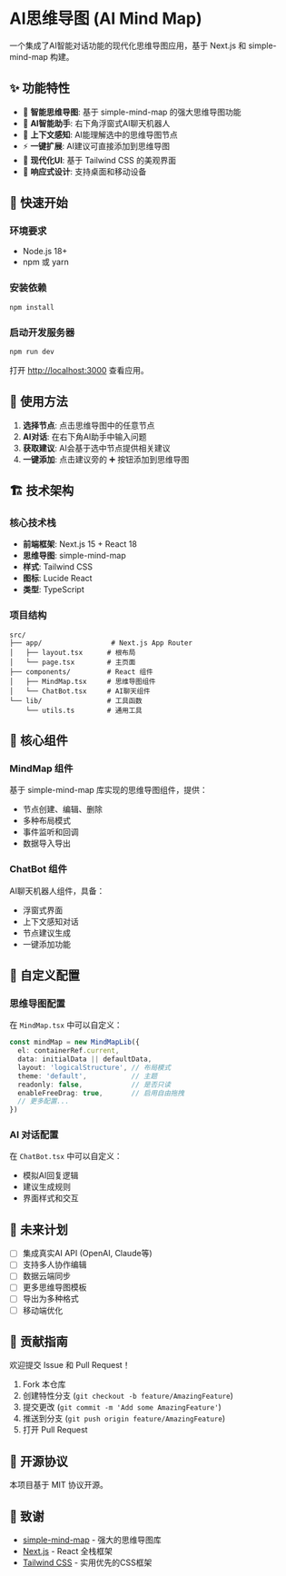 # AI思维导图 (AI Mind Map)

一个集成了AI智能对话功能的现代化思维导图应用，基于 Next.js 和 simple-mind-map 构建。

## ✨ 功能特性

- 🧠 **智能思维导图**: 基于 simple-mind-map 的强大思维导图功能
- 🤖 **AI智能助手**: 右下角浮窗式AI聊天机器人
- 🎯 **上下文感知**: AI能理解选中的思维导图节点
- ⚡ **一键扩展**: AI建议可直接添加到思维导图
- 🎨 **现代化UI**: 基于 Tailwind CSS 的美观界面
- 📱 **响应式设计**: 支持桌面和移动设备

## 🚀 快速开始

### 环境要求

- Node.js 18+
- npm 或 yarn

### 安装依赖

```bash
npm install
```

### 启动开发服务器

```bash
npm run dev
```

打开 [http://localhost:3000](http://localhost:3000) 查看应用。

## 🎯 使用方法

1. **选择节点**: 点击思维导图中的任意节点
2. **AI对话**: 在右下角AI助手中输入问题
3. **获取建议**: AI会基于选中节点提供相关建议
4. **一键添加**: 点击建议旁的 ➕ 按钮添加到思维导图

## 🏗️ 技术架构

### 核心技术栈

- **前端框架**: Next.js 15 + React 18
- **思维导图**: simple-mind-map
- **样式**: Tailwind CSS
- **图标**: Lucide React
- **类型**: TypeScript

### 项目结构

```
src/
├── app/                 # Next.js App Router
│   ├── layout.tsx      # 根布局
│   └── page.tsx        # 主页面
├── components/         # React 组件
│   ├── MindMap.tsx     # 思维导图组件
│   └── ChatBot.tsx     # AI聊天组件
└── lib/                # 工具函数
    └── utils.ts        # 通用工具
```

## 🔧 核心组件

### MindMap 组件

基于 simple-mind-map 库实现的思维导图组件，提供：

- 节点创建、编辑、删除
- 多种布局模式
- 事件监听和回调
- 数据导入导出

### ChatBot 组件

AI聊天机器人组件，具备：

- 浮窗式界面
- 上下文感知对话
- 节点建议生成
- 一键添加功能

## 🎨 自定义配置

### 思维导图配置

在 `MindMap.tsx` 中可以自定义：

```typescript
const mindMap = new MindMapLib({
  el: containerRef.current,
  data: initialData || defaultData,
  layout: 'logicalStructure', // 布局模式
  theme: 'default',           // 主题
  readonly: false,            // 是否只读
  enableFreeDrag: true,       // 启用自由拖拽
  // 更多配置...
})
```

### AI 对话配置

在 `ChatBot.tsx` 中可以自定义：

- 模拟AI回复逻辑
- 建议生成规则
- 界面样式和交互

## 🔮 未来计划

- [ ] 集成真实AI API (OpenAI, Claude等)
- [ ] 支持多人协作编辑
- [ ] 数据云端同步
- [ ] 更多思维导图模板
- [ ] 导出为多种格式
- [ ] 移动端优化

## 🤝 贡献指南

欢迎提交 Issue 和 Pull Request！

1. Fork 本仓库
2. 创建特性分支 (`git checkout -b feature/AmazingFeature`)
3. 提交更改 (`git commit -m 'Add some AmazingFeature'`)
4. 推送到分支 (`git push origin feature/AmazingFeature`)
5. 打开 Pull Request

## 📄 开源协议

本项目基于 MIT 协议开源。

## 🙏 致谢

- [simple-mind-map](https://github.com/wanglin2/mind-map) - 强大的思维导图库
- [Next.js](https://nextjs.org/) - React 全栈框架
- [Tailwind CSS](https://tailwindcss.com/) - 实用优先的CSS框架
